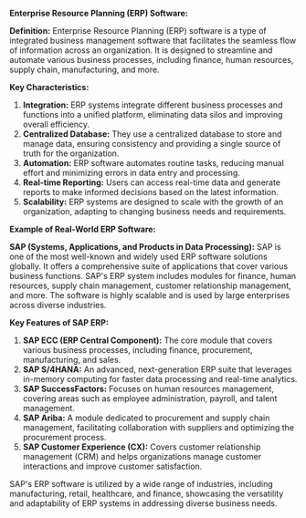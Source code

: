 **Enterprise Resource Planning (ERP) Software:**

**Definition:** Enterprise Resource Planning (ERP) software is a type of integrated business management software that facilitates the seamless flow of information across an organization. It is designed to streamline and automate various business processes, including finance, human resources, supply chain, manufacturing, and more.

**Key Characteristics:**

1. **Integration:** ERP systems integrate different business processes and functions into a unified platform, eliminating data silos and improving overall efficiency.
2. **Centralized Database:** They use a centralized database to store and manage data, ensuring consistency and providing a single source of truth for the organization.
3. **Automation:** ERP software automates routine tasks, reducing manual effort and minimizing errors in data entry and processing.
4. **Real-time Reporting:** Users can access real-time data and generate reports to make informed decisions based on the latest information.
5. **Scalability:** ERP systems are designed to scale with the growth of an organization, adapting to changing business needs and requirements.

**Example of Real-World ERP Software:**

**SAP (Systems, Applications, and Products in Data Processing):** SAP is one of the most well-known and widely used ERP software solutions globally. It offers a comprehensive suite of applications that cover various business functions. SAP's ERP system includes modules for finance, human resources, supply chain management, customer relationship management, and more. The software is highly scalable and is used by large enterprises across diverse industries.

**Key Features of SAP ERP:**

1. **SAP ECC (ERP Central Component):** The core module that covers various business processes, including finance, procurement, manufacturing, and sales.
2. **SAP S/4HANA:** An advanced, next-generation ERP suite that leverages in-memory computing for faster data processing and real-time analytics.
3. **SAP SuccessFactors:** Focuses on human resources management, covering areas such as employee administration, payroll, and talent management.
4. **SAP Ariba:** A module dedicated to procurement and supply chain management, facilitating collaboration with suppliers and optimizing the procurement process.
5. **SAP Customer Experience (CX):** Covers customer relationship management (CRM) and helps organizations manage customer interactions and improve customer satisfaction.

SAP's ERP software is utilized by a wide range of industries, including manufacturing, retail, healthcare, and finance, showcasing the versatility and adaptability of ERP systems in addressing diverse business needs.
